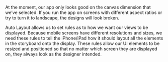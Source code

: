 
At the moment, our app only looks good on the canvas dimension that we’ve selected. If you run the app on screens with different aspect ratios or try to turn it to landscape, the designs will look broken. 

Auto Layout allows us to set rules as to how we want our views to be displayed. Because mobile screens have different resolutions and sizes, we need these rules to tell the iPhone/iPad how it should layout all the elements in the storyboard onto the display. These rules allow our UI elements to be resized and positioned so that no matter which screen they are displayed on, they always look as the designer intended.


